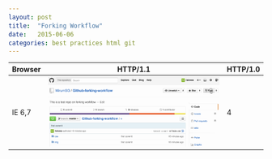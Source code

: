 ```yaml
---
layout: post
title:  "Forking Workflow"
date:   2015-06-06
categories: best practices html git
---
```


|Browser                |HTTP/1.1    |HTTP/1.0    |
|-----------------------|------------|------------|
|IE 6,7                 | ![](/images/forking-workflow/1-forking.gif)          | 4          |
